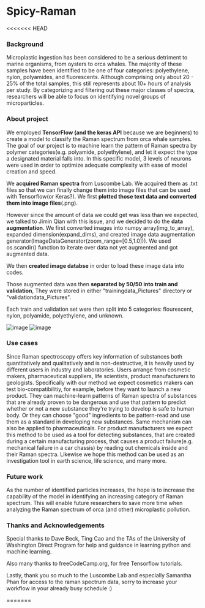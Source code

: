 # Spicy-Raman

<<<<<<< HEAD
### Background
Microplastic ingestion has been considered to be a serious detriment to marine organisms, from oysters to orca whales. The majority of these samples have been identified to be one of four categories: polyethylene, nylon, polyamides, and fluorescents. Although comprising only about 20 - 25% of the total samples, this still represents about 10+ hours of analysis per study. By categorizing and filtering out these major classes of spectra, researchers will be able to focus on identifying novel groups of microparticles.

### About project
We employed **TensorFlow (and the keras API** because we are beginners) to create a model to classify the Raman spectrum from orca whale samples. The goal of our project is to machine learn the pattern of Raman spectra by polymer categories(e.g. polyamide, polyethylene), and let it expect the type a designated material falls into.
In this specific model, 3 levels of neurons were used in order to optimize adequate complexity with ease of model creation and speed.

We **acquired Raman spectra** from Luscombe Lab. We acquired them as .txt files so that we can finally change them into image files that can be used with Tensorflow(or Keras?). We first **plotted those text data and converted them into image files**(.png).

However since the amount of data we could get was less than we expected, we talked to Jimin Qian with this issue, and we decided to do the **data augmentation**.
We first converted images into numpy array(img_to_array), expanded dimension(expand_dims), and created image data augmentation generator(ImageDataGenerator(zoom_range=[0.5,1.0])). We used os.scandir() function to iterate over data not yet augmented and got augmented data.

We then **created image databse** in order to load these image data into codes.

Those augmented data was then **separated by 50/50 into train and validation**,
They were stored in either "trainingdata_Pictures" directory or "validationdata_Pictures".

Each train and validation set were then split into 5 categories: flourescent, nylon, polyamide, polyethylene, and unknown.

![image](/mnt/c/Users/seans/Desktop/CEI_logo_tag.png)
![image](https://www.nps.gov/guis/images/110617_Racoon_Odom_01.jpg)

### Use cases
Since Raman spectroscopy offers key information of substances both quantitatively and qualitatively and is non-destructive, it is heavily used by different users in industry and laboratories. Users arrange from cosmetic makers, pharmaceutical suppliers, life scientists, product manufacturers to geologists.
Specifically with our method we expect cosmetics makers can test bio-compatibilitiy, for example, before they want to launch a new product. They can machine-learn patterns of Raman spectra of substances that are already proven to be dangerous and use that pattern to predict whether or not a new substance they're trying to develop is safe to human body. Or they can choose "good" ingredients to be pattern-read and use them as a standard in developing new substances. Same mechanism can also be applied to pharmaceuticals. For product manufacturers we expect this method to be used as a tool for detecting substances, that are created during a certain manufacturing process, that causes a product failure(e.g. mechanical failure in a car chassis) by reading out chemicals inside and their Raman spectra. Likewise we hope this method can be used as an investigation tool in earth science, life science, and many more.


### Future work
As the number of identified particles increases, the hope is to increase the capability of the model in identifying an increasing category of Raman spectrum. This will enable future researchers to save more time when analyzing the Raman spectrum of orca (and other) microplastic pollution.

### Thanks and Acknowledgements
Special thanks to Dave Beck, Ting Cao and the TAs of the University of Washington Direct Program for help and guidance in learning python and machine learning.

Also many thanks to freeCodeCamp.org, for free Tensorflow tutorials.

Lastly, thank you so much to the Luscombe Lab and especially Samantha Phan for access to the raman spectrum data, sorry to increase your workflow in your already busy schedule :)

=======
